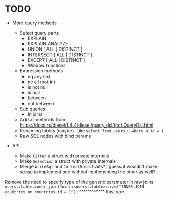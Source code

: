 # TODO

- More query methods
  - Select query parts
    - EXPLAIN
    - EXPLAIN ANALYZE
    - UNION [ ALL | DISTINCT ]
    - INTERSECT [ ALL | DISTINCT ]
    - EXCEPT [ ALL | DISTINCT ]
    - Window functions
  - Expression methods
    - eq any (in)
    - ne all (not in)
    - is not null
    - is null
    - between
    - not between
  - Sub queries
    - In joins
  - Add all methods from https://docs.rs/diesel/1.4.4/diesel/query_dsl/trait.QueryDsl.html
  - Renaming tables (maybe). Like `select from users u where u.id = 1`
  - Raw SQL nodes with bind params

- API
  - Make `Filter` a struct with private internals
  - Make `Selection` a struct with private internals
  - Merge `WriteSql` and `CollectBinds` traits? I guess it wouldn't make sense to implement one without implementing the other as well?

Remove the need to specify type of the generic parameter in raw joins:
`users::table.inner_join(Join::<users::table>::raw("INNER JOIN countries on countries.id = 1"))`
                                ^^^^^^^^^^^^ this type
